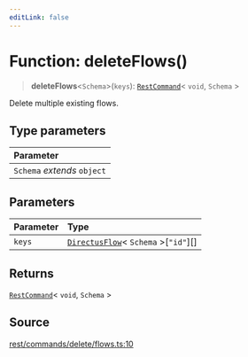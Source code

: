 ```yaml
---
editLink: false
---
```


# Function: deleteFlows()

> **deleteFlows**\<`Schema`\>(`keys`): [`RestCommand`](../interfaces/interface.RestCommand.md)\< `void`, `Schema` \>

Delete multiple existing flows.

## Type parameters

| Parameter                   |
| :-------------------------- |
| `Schema` _extends_ `object` |

## Parameters

| Parameter | Type                                                                                           |
| :-------- | :--------------------------------------------------------------------------------------------- |
| `keys`    | [`DirectusFlow`](../../schema/type-aliases/type-alias.DirectusFlow.md)\< `Schema` \>[`"id"`][] |

## Returns

[`RestCommand`](../interfaces/interface.RestCommand.md)\< `void`, `Schema` \>

## Source

[rest/commands/delete/flows.ts:10](https://github.com/directus/directus/blob/7789a6c53/sdk/src/rest/commands/delete/flows.ts#L10)

